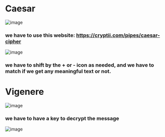 # Caesar
![image](https://github.com/user-attachments/assets/95f46f5e-1f06-4e50-b231-59fa78dc64d9)

### we have to use this website: https://cryptii.com/pipes/caesar-cipher

![image](https://github.com/user-attachments/assets/4b13e595-446b-4928-9a36-b04dbebad210)
### we have to shift by the + or - icon as needed, and we have to match if we get any meaningful text or not. 

# Vigenere
![image](https://github.com/user-attachments/assets/faf31088-d4b5-4167-af36-db6ce9b47088)

### we have to have a key to decrypt the message

![image](https://github.com/user-attachments/assets/e2ea08f1-d78f-4651-956c-349a986b4dd9)



